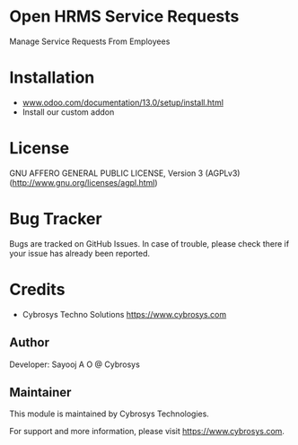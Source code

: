 Open HRMS Service Requests
==========================

Manage Service Requests From Employees


Installation
============
- www.odoo.com/documentation/13.0/setup/install.html
- Install our custom addon

License
=======
GNU AFFERO GENERAL PUBLIC LICENSE, Version 3 (AGPLv3)
(http://www.gnu.org/licenses/agpl.html)

Bug Tracker
===========
Bugs are tracked on GitHub Issues. In case of trouble, please check there if your issue has already been reported.

Credits
=======
* Cybrosys Techno Solutions <https://www.cybrosys.com>

Author
------

Developer: Sayooj A O @ Cybrosys

Maintainer
----------

This module is maintained by Cybrosys Technologies.

For support and more information, please visit https://www.cybrosys.com.

